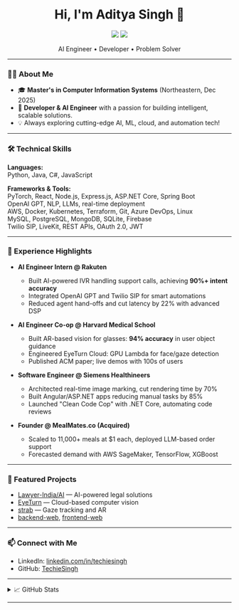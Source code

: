 <!-- Profile README for TechieSingh (Aditya Ranjan Singh) -->

<h1 align="center">Hi, I'm Aditya Singh 👋</h1>
<p align="center">
  <a href="https://linkedin.com/in/techiesingh"><img src="https://img.shields.io/badge/LinkedIn-blue?style=flat&logo=linkedin" /></a>
  <a href="https://github.com/TechieSingh"><img src="https://img.shields.io/badge/GitHub-181717?style=flat&logo=github&logoColor=white" /></a>
</p>
<p align="center">AI Engineer • Developer • Problem Solver</p>

---

### 🧑‍💻 About Me

- 🎓 **Master's in Computer Information Systems** (Northeastern, Dec 2025)  
- 🧠 **Developer & AI Engineer** with a passion for building intelligent, scalable solutions.
- 💡 Always exploring cutting-edge AI, ML, cloud, and automation tech!

---

### 🛠️ Technical Skills

**Languages:**  
Python, Java, C#, JavaScript

**Frameworks & Tools:**  
PyTorch, React, Node.js, Express.js, ASP.NET Core, Spring Boot  
OpenAI GPT, NLP, LLMs, real-time deployment  
AWS, Docker, Kubernetes, Terraform, Git, Azure DevOps, Linux  
MySQL, PostgreSQL, MongoDB, SQLite, Firebase  
Twilio SIP, LiveKit, REST APIs, OAuth 2.0, JWT

---

### 🚀 Experience Highlights

- **AI Engineer Intern @ Rakuten**  
  - Built AI-powered IVR handling support calls, achieving **90%+ intent accuracy**
  - Integrated OpenAI GPT and Twilio SIP for smart automations
  - Reduced agent hand-offs and cut latency by 22% with advanced DSP

- **AI Engineer Co-op @ Harvard Medical School**  
  - Built AR-based vision for glasses: **94% accuracy** in user object guidance
  - Engineered EyeTurn Cloud: GPU Lambda for face/gaze detection
  - Published ACM paper; live demos with 100s of users

- **Software Engineer @ Siemens Healthineers**  
  - Architected real-time image marking, cut rendering time by 70%
  - Built Angular/ASP.NET apps reducing manual tasks by 85%
  - Launched "Clean Code Cop" with .NET Core, automating code reviews

- **Founder @ MealMates.co (Acquired)**  
  - Scaled to 11,000+ meals at $1 each, deployed LLM-based order support
  - Forecasted demand with AWS SageMaker, TensorFlow, XGBoost

---

### 🌟 Featured Projects

- [Lawyer-India/AI](https://github.com/Lawyer-India/AI) — AI-powered legal solutions  
- [EyeTurn](https://github.com/TechieSingh/EyeTurn) — Cloud-based computer vision  
- [strab](https://github.com/TechieSingh/strab) — Gaze tracking and AR  
- [backend-web](https://github.com/Lawyer-India/backend-web), [frontend-web](https://github.com/Lawyer-India/frontend-web)

---

### 📫 Connect with Me
- LinkedIn: [linkedin.com/in/techiesingh](https://linkedin.com/in/techiesingh)
- GitHub: [TechieSingh](https://github.com/TechieSingh)

---

<details>
<summary>📈 GitHub Stats</summary>

![TechieSingh's GitHub Stats](https://github-readme-stats.vercel.app/api?username=TechieSingh&show_icons=true&theme=github_dark)
</details>

---

<!--
Let's connect and build something amazing!
-->
